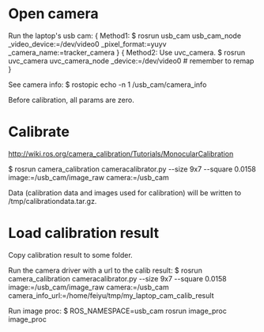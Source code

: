 

# Open camera

Run the laptop's usb cam:
{ Method1: 
    $ rosrun usb_cam usb_cam_node _video_device:=/dev/video0 _pixel_format:=yuyv _camera_name:=tracker_camera
}
{ Method2: Use uvc_camera.
    $ rosrun uvc_camera uvc_camera_node _device:=/dev/video0 # remember to remap
}

See camera info:
$ rostopic echo -n 1 /usb_cam/camera_info

Before calibration, all params are zero.

# Calibrate
http://wiki.ros.org/camera_calibration/Tutorials/MonocularCalibration

$ rosrun camera_calibration cameracalibrator.py --size 9x7 --square 0.0158 image:=/usb_cam/image_raw camera:=/usb_cam

Data (calibration data and images used for calibration) will be written to /tmp/calibrationdata.tar.gz.

# Load calibration result

Copy calibration result to some folder.

Run the camera driver with a url to the calib result:
$ rosrun camera_calibration cameracalibrator.py --size 9x7 --square 0.0158 image:=/usb_cam/image_raw camera:=/usb_cam camera_info_url:=/home/feiyu/tmp/my_laptop_cam_calib_result

Run image proc:
$ ROS_NAMESPACE=usb_cam rosrun image_proc image_proc

